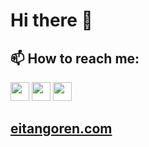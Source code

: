 # Hi there 👋
## 📫 How to reach me: 

<a href="https://www.facebook.com/eitan.goren/" target="_blank"> <img src="https://upload.wikimedia.org/wikipedia/commons/thumb/0/05/Facebook_Logo_%282019%29.png/240px-Facebook_Logo_%282019%29.png" width="30" height="30"></img></a>
<a href="https://www.linkedin.com/in/eitan-goren/"><img src="https://upload.wikimedia.org/wikipedia/commons/thumb/c/c9/Linkedin.svg/1200px-Linkedin.svg.png" width="30" height="30"></img></a>
<a href="https://twitter.com/Eitan_Goren"><img src="https://upload.wikimedia.org/wikipedia/he/thumb/a/a3/Twitter_bird_logo.svg/944px-Twitter_bird_logo.svg.png" width="30" height="30"></img></a>

## <a href="https://www.eitangoren.com"> <strong> eitangoren.com </strong> </a>
